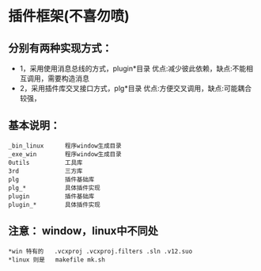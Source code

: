 

# 插件框架(不喜勿喷)

## 分别有两种实现方式：
   * 1，采用使用消息总线的方式，plugin*目录  优点:减少彼此依赖，缺点:不能相互调用，需要构造消息
   * 2，采用插件库交叉接口方式，plg*目录     优点:方便交叉调用，缺点:可能耦合较强，

## 基本说明：
    _bin_linux      程序window生成目录
    _exe_win        程序window生成目录
    0utils          工具库
    3rd             三方库
    plg             插件基础库
    plg_*           具体插件实现
    plugin          插件基础库
    plugin_*        具体插件实现

## 注意：  window，linux中不同处
    *win 特有的   .vcxproj .vcxproj.filters .sln .v12.suo            
    *linux 则是   makefile mk.sh                                              
